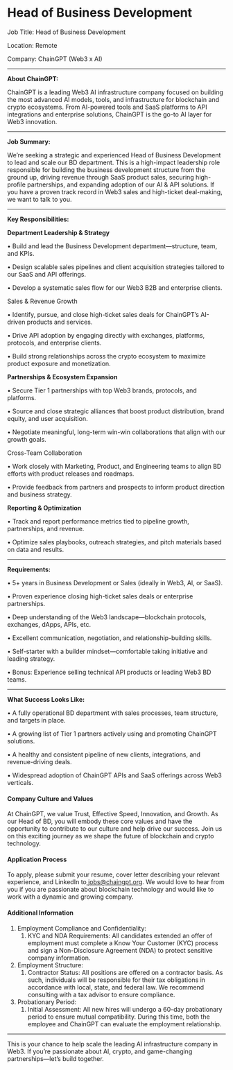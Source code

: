 # Head of Business Development

Job Title: Head of Business Development

Location: Remote

Company: ChainGPT (Web3 x AI)

***

**About ChainGPT:**

ChainGPT is a leading Web3 AI infrastructure company focused on building the most advanced AI models, tools, and infrastructure for blockchain and crypto ecosystems. From AI-powered tools and SaaS platforms to API integrations and enterprise solutions, ChainGPT is the go-to AI layer for Web3 innovation.

***

**Job Summary:**

We’re seeking a strategic and experienced Head of Business Development to lead and scale our BD department. This is a high-impact leadership role responsible for building the business development structure from the ground up, driving revenue through SaaS product sales, securing high-profile partnerships, and expanding adoption of our AI & API solutions. If you have a proven track record in Web3 sales and high-ticket deal-making, we want to talk to you.

***

**Key Responsibilities:**

**Department Leadership & Strategy**

• Build and lead the Business Development department—structure, team, and KPIs.

• Design scalable sales pipelines and client acquisition strategies tailored to our SaaS and API offerings.

• Develop a systematic sales flow for our Web3 B2B and enterprise clients.

Sales & Revenue Growth

• Identify, pursue, and close high-ticket sales deals for ChainGPT’s AI-driven products and services.

• Drive API adoption by engaging directly with exchanges, platforms, protocols, and enterprise clients.

• Build strong relationships across the crypto ecosystem to maximize product exposure and monetization.

**Partnerships & Ecosystem Expansion**

• Secure Tier 1 partnerships with top Web3 brands, protocols, and platforms.

• Source and close strategic alliances that boost product distribution, brand equity, and user acquisition.

• Negotiate meaningful, long-term win-win collaborations that align with our growth goals.

Cross-Team Collaboration

• Work closely with Marketing, Product, and Engineering teams to align BD efforts with product releases and roadmaps.

• Provide feedback from partners and prospects to inform product direction and business strategy.

**Reporting & Optimization**

• Track and report performance metrics tied to pipeline growth, partnerships, and revenue.

• Optimize sales playbooks, outreach strategies, and pitch materials based on data and results.

***

**Requirements:**

• 5+ years in Business Development or Sales (ideally in Web3, AI, or SaaS).

• Proven experience closing high-ticket sales deals or enterprise partnerships.

• Deep understanding of the Web3 landscape—blockchain protocols, exchanges, dApps, APIs, etc.

• Excellent communication, negotiation, and relationship-building skills.

• Self-starter with a builder mindset—comfortable taking initiative and leading strategy.

• Bonus: Experience selling technical API products or leading Web3 BD teams.

***

**What Success Looks Like:**

• A fully operational BD department with sales processes, team structure, and targets in place.

• A growing list of Tier 1 partners actively using and promoting ChainGPT solutions.

• A healthy and consistent pipeline of new clients, integrations, and revenue-driving deals.

• Widespread adoption of ChainGPT APIs and SaaS offerings across Web3 verticals.

#### Company Culture and Values

At ChainGPT, we value Trust, Effective Speed, Innovation, and Growth. As our Head of BD, you will embody these core values and have the opportunity to contribute to our culture and help drive our success. Join us on this exciting journey as we shape the future of blockchain and crypto technology.

#### Application Process

To apply, please submit your resume, cover letter describing your relevant experience, and LinkedIn to[ jobs@chaingpt.org](mailto:jobs@chaingpt.org). We would love to hear from you if you are passionate about blockchain technology and would like to work with a dynamic and growing company.

#### Additional Information

1. Employment Compliance and Confidentiality:
   1. KYC and NDA Requirements: All candidates extended an offer of employment must complete a Know Your Customer (KYC) process and sign a Non-Disclosure Agreement (NDA) to protect sensitive company information.
2. Employment Structure:
   1. Contractor Status: All positions are offered on a contractor basis. As such, individuals will be responsible for their tax obligations in accordance with local, state, and federal law. We recommend consulting with a tax advisor to ensure compliance.
3. Probationary Period:
   1. Initial Assessment: All new hires will undergo a 60-day probationary period to ensure mutual compatibility. During this time, both the employee and ChainGPT can evaluate the employment relationship.

***

This is your chance to help scale the leading AI infrastructure company in Web3. If you’re passionate about AI, crypto, and game-changing partnerships—let’s build together.
